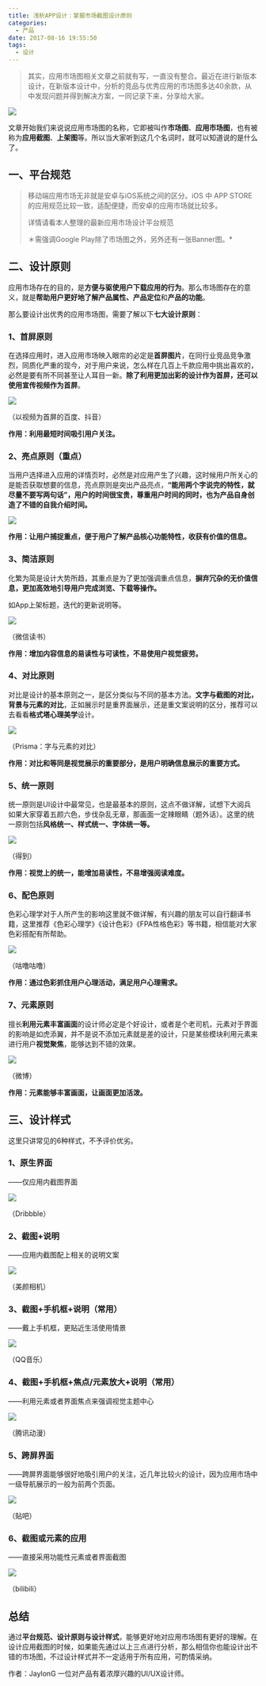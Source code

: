 ```yaml
---
title: 浅析APP设计：掌握市场截图设计原则
categories:
  - 产品
date: 2017-08-16 19:55:50
tags:
  - 设计
---
```


> 其实，应用市场图相关文章之前就有写，一直没有整合。最近在进行新版本设计，在新版本设计中，分析的竞品与优秀应用的市场图多达40余款，从中发现问题并得到解决方案，一同记录下来，分享给大家。

[![](http://pics.naaln.com/blog/2019-01-14-031804.jpg)](http://pics.naaln.com/blog/2019-01-14-031804.jpg)

文章开始我们来说说应用市场图的名称，它即被叫作**市场图**、**应用市场图**，也有被称为**应用截图**、**上架图**等。所以当大家听到这几个名词时，就可以知道说的是什么了。

## [](#一、平台规范 "一、平台规范")一、平台规范

> 移动端应用市场无非就是安卓与iOS系统之间的区分。iOS 中 APP STORE的应用规范比较一致，适配便捷，而安卓的应用市场就比较多。
> 
> 详情请看本人整理的最新应用市场设计平台规范
> 
> ＊需强调Google Play除了市场图之外，另外还有一张Banner图。*

## [](#二、设计原则 "二、设计原则")二、设计原则

应用市场存在的目的，是**方便与驱使用户下载应用的行为**。那么市场图存在的意义，就是**帮助用户更好地了解产品属性、产品定位**和**产品的功能**。

那么要设计出优秀的应用市场图，需要了解以下**七大设计原则**：

### 1、首屏原则

在选择应用时，进入应用市场映入眼帘的必定是**首屏图片**，在同行业竞品竞争激烈，同质化严重的现今，对于用户来说，怎么样在几百上千款应用中挑出喜欢的，必然是要有所不同甚至让人耳目一新。**除了利用更加出彩的设计作为首屏，还可以使用宣传视频作为首屏**。

[![](http://pics.naaln.com/blog/2019-01-14-031806.jpg)](http://pics.naaln.com/blog/2019-01-14-031806.jpg)

（以视频为首屏的百度、抖音）

**作用：利用最短时间吸引用户关注。**

### 2、亮点原则（重点）

当用户选择进入应用的详情页时，必然是对应用产生了兴趣，这时候用户所关心的是能否获取想要的信息，亮点原则是突出产品亮点，**“能用两个字说完的特性，就尽量不要写两句话”，用户的时间很宝贵，尊重用户时间的同时，也为产品自身创造了不错的自我介绍时间。**

[![](http://pics.naaln.com/blog/2019-01-14-031810.jpg)](http://pics.naaln.com/blog/2019-01-14-031810.jpg)

**作用：让用户捕捉重点，便于用户了解产品核心功能特性，收获有价值的信息。**

### 3、简洁原则

化繁为简是设计大势所趋，其重点是为了更加强调重点信息，**摒弃冗杂的无价值信息，更加高效地引导用户完成浏览、下载等操作。**

如App上架标题，迭代的更新说明等。

[![](http://pics.naaln.com/blog/2019-01-14-031812.jpg)](http://pics.naaln.com/blog/2019-01-14-031812.jpg)

（微信读书）

**作用：增加内容信息的易读性与可读性，不易使用户视觉疲劳。**

### 4、对比原则

对比是设计的基本原则之一，是区分类似与不同的基本方法。**文字与截图的对比，背景与元素的对比**，正如展示时是重界面展示，还是重文案说明的区分，推荐可以去看看**格式塔心理美学**设计。

[![](http://pics.naaln.com/blog/2019-01-14-031816.jpg)](http://pics.naaln.com/blog/2019-01-14-031816.jpg)

（Prisma：字与元素的对比）

**作用：对比和等同是视觉展示的重要部分，是用户明确信息展示的重要方式。**

### 5、统一原则

统一原则是UI设计中最常见，也是最基本的原则，这点不做详解，试想下大阅兵如果大家穿着五颜六色，步伐杂乱无章，那画面一定辣眼睛（题外话）。这里的统一原则包括**风格统一、样式统一、字体统一等。**

[![](http://pics.naaln.com/blog/2019-01-14-31819.jpg)](http://pics.naaln.com/blog/2019-01-14-31819.jpg)

（得到）

**作用：视觉上的统一，能增加易读性，不易增强阅读难度。**

### 6、配色原则

色彩心理学对于人所产生的影响这里就不做详解，有兴趣的朋友可以自行翻译书籍，这里推荐《色彩心理学》《设计色彩》《FPA性格色彩》等书籍，相信能对大家色彩搭配有所帮助。

[![](http://pics.naaln.com/blog/2019-01-14-031820.jpg)](http://pics.naaln.com/blog/2019-01-14-031820.jpg)

（咕噜咕噜）

**作用：通过色彩抓住用户心理活动，满足用户心理需求。**

### 7、元素原则

擅长**利用元素丰富画面**的设计师必定是个好设计，或者是个老司机，元素对于界面的影响是如虎添翼，并不是说不添加元素就是差的设计，只是某些模块利用元素来进行用户**视觉聚焦**，能够达到不错的效果。

[![](http://pics.naaln.com/blog/2019-01-14-031822.jpg)](http://pics.naaln.com/blog/2019-01-14-031822.jpg)

（微博）

**作用：元素能够丰富画面，让画面更加活泼。**

## [](#三、设计样式 "三、设计样式")三、设计样式

这里只讲常见的6种样式，不予评价优劣。

### 1、原生界面

——仅应用内截图界面

[![](http://pics.naaln.com/blog/2019-01-14-031824.jpg)](http://pics.naaln.com/blog/2019-01-14-031824.jpg)

（Dribbble）

### 2、截图+说明

——应用内截图配上相关的说明文案

[![](http://pics.naaln.com/blog/2019-01-14-031826.jpg)](http://pics.naaln.com/blog/2019-01-14-031826.jpg)

（美颜相机）

### 3、截图+手机框+说明（常用）

——戴上手机框，更贴近生活使用情景

[![](http://pics.naaln.com/blog/2019-01-14-031829.jpg)](http://pics.naaln.com/blog/2019-01-14-031829.jpg)

（QQ音乐）

### 4、截图+手机框+焦点/元素放大+说明（常用）

——利用元素或者界面焦点来强调视觉主题中心

[![](http://pics.naaln.com/blog/2019-01-14-031833.jpg)](http://pics.naaln.com/blog/2019-01-14-031833.jpg)

（腾讯动漫）

### 5、跨屏界面

——跨屏界面能够很好地吸引用户的关注，近几年比较火的设计，因为应用市场中一级导航展示的一般为前两个页面。

[![](http://pics.naaln.com/blog/2019-01-14-031848.jpg)](http://pics.naaln.com/blog/2019-01-14-031848.jpg)

（贴吧）

### 6、截图或元素的应用

——直接采用功能性元素或者界面截图

[![](http://pics.naaln.com/blog/2019-01-14-031853.jpg)](http://pics.naaln.com/blog/2019-01-14-031853.jpg)

（bilibili）

## [](#总结 "总结")总结

通过**平台规范、设计原则与设计样式**，能够更好地对应用市场图有更好的理解。在设计应用截图的时候，如果能先通过以上三点进行分析，那么相信你也能设计出不错的市场图，不过设计样式并不一定适用于所有应用，可酌情采纳。

作者：JaylonG 一位对产品有着浓厚兴趣的UI/UX设计师。